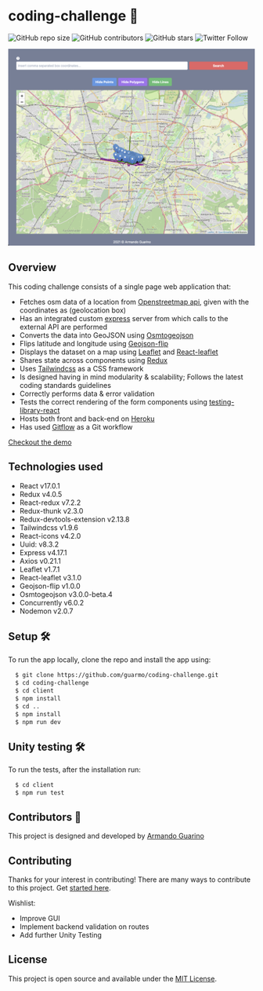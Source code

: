 # coding-challenge :rocket:

![GitHub repo size](https://img.shields.io/github/repo-size/guarmo/coding-challenge)
![GitHub contributors](https://img.shields.io/github/contributors/guarmo/coding-challenge)
![GitHub stars](https://img.shields.io/github/stars/guarmo/coding-challenge?style=social)
![Twitter Follow](https://img.shields.io/twitter/follow/_guarmo?style=social)

![Screenshot](Screenshot.png)

## Overview

This coding challenge consists of a single page web application that:
- Fetches osm data of a location from [Openstreetmap api](https://www.openstreetmap.org/api/0.6/map), given with the coordinates as (geolocation box)
- Has an integrated custom [express](https://expressjs.com/) server from which calls to the external API are performed
- Converts the data into GeoJSON using [Osmtogeojson](https://github.com/tyrasd/osmtogeojson)
- Flips latitude and longitude using [Geojson-flip](https://www.npmjs.com/package/geojson-flip)
- Displays the dataset on a map using [Leaflet](https://leafletjs.com/) and [React-leaflet](https://react-leaflet.js.org/)
- Shares state across components using [Redux](https://redux.js.org/)
- Uses [Tailwindcss](https://tailwindcss.com/) as a CSS framework
- Is designed having in mind modularity & scalability; Follows the latest coding standards guidelines
- Correctly performs data & error validation
- Tests the correct rendering of the form components using [testing-library-react](https://testing-library.com/docs/react-testing-library/intro/)
- Hosts both front and back-end on [Heroku](https://coding--challenge.herokuapp.com/)
- Has used [Gitflow](https://www.atlassian.com/git/tutorials/comparing-workflows/gitflow-workflow) as a Git workflow

[Checkout the demo](https://coding--challenge.herokuapp.com/)

## Technologies used

- React v17.0.1
- Redux v4.0.5
- React-redux v7.2.2
- Redux-thunk v2.3.0
- Redux-devtools-extension v2.13.8
- Tailwindcss v1.9.6
- React-icons v4.2.0
- Uuid: v8.3.2
- Express v4.17.1
- Axios v0.21.1
- Leaflet v1.7.1
- React-leaflet v3.1.0
- Geojson-flip v1.0.0
- Osmtogeojson v3.0.0-beta.4
- Concurrently v6.0.2
- Nodemon v2.0.7

## Setup :hammer_and_wrench:

To run the app locally, clone the repo and install the app using:

```
  $ git clone https://github.com/guarmo/coding-challenge.git
  $ cd coding-challenge
  $ cd client
  $ npm install
  $ cd ..
  $ npm install
  $ npm run dev
```

## Unity testing :hammer_and_wrench:

To run the tests, after the installation run:

```
  $ cd client
  $ npm run test
```

## Contributors :sparkler:

This project is designed and developed by [Armando Guarino](https://armandoguarino.dev)

## Contributing

Thanks for your interest in contributing! There are many ways to contribute to this project. Get [started here](CONTRIBUTING.md).

Wishlist:

- Improve GUI
- Implement backend validation on routes
- Add further Unity Testing

## License

This project is open source and available under the [MIT License](LICENSE.md).
